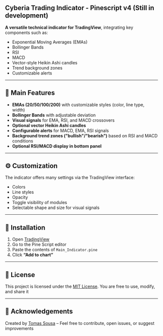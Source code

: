 ## Cyberia Trading Indicator - Pinescript v4 (Still in development)

**A versatile technical indicator for TradingView**, integrating key components such as:
- Exponential Moving Averages (EMAs)
- Bollinger Bands
- RSI
- MACD
- Vector-style Heikin Ashi candles
- Trend background zones
- Customizable alerts

---

## 🧩 Main Features

- **EMAs (20/50/100/200)** with customizable styles (color, line type, width)
- **Bollinger Bands** with adjustable deviation
- **Visual signals** for EMA, RSI, and MACD crossovers
- **Optional vector Heikin Ashi candles**
- **Configurable alerts** for MACD, EMA, RSI signals
- **Background trend zones ("bullish"/"bearish")** based on RSI and MACD conditions
- **Optional RSI/MACD display in bottom panel**

---

## ⚙️ Customization

The indicator offers many settings via the TradingView interface:
- Colors
- Line styles
- Opacity
- Toggle visibility of modules
- Selectable shape and size for visual signals

---

## 🚀 Installation

1. Open [TradingView](https://tradingview.com/)
2. Go to the Pine Script editor
3. Paste the contents of `Main_Indicator.pine`
4. Click **“Add to chart”**

---

## 📄 License

This project is licensed under the [MIT License](./LICENSE). You are free to use, modify, and share it

---

## 🙌 Acknowledgements

Created by [Tomas Sousa](http://github.com/Tomass-Sousa) – Feel free to contribute, open issues, or suggest improvements
